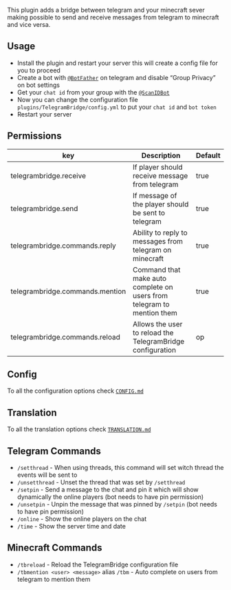 This plugin adds a bridge between telegram and your minecraft sever making possible to send and receive messages from
telegram to minecraft and vice versa.

## Usage

- Install the plugin and restart your server this will create a config file for you to proceed
- Create a bot with [`@BotFather`](https://t.me/BotFather) on telegram and disable “Group Privacy” on bot settings
- Get your `chat id` from your group with the [`@ScanIDBot`](https://t.me/ScanIDBot)
- Now you can change the configuration file `plugins/TelegramBridge/config.yml` to put your `chat id` and `bot token`
- Restart your server

## Permissions

| key                             | Description                                                            | Default |
|---------------------------------|------------------------------------------------------------------------|---------|
| telegrambridge.receive          | If player should receive message from telegram                         | true    |
| telegrambridge.send             | If message of the player  should be sent to telegram                   | true    |
| telegrambridge.commands.reply   | Ability to reply to messages from telegram on minecraft                | true    |
| telegrambridge.commands.mention | Command that make auto complete on users from telegram to mention them | true    |
| telegrambridge.commands.reload  | Allows the user to reload the TelegramBridge configuration             | op      |

## Config

To all the configuration options check [`CONFIG.md`](https://github.com/alt-art/TelegramBridge/blob/main/CONFIG.md)

## Translation

To all the translation options check [`TRANSLATION.md`](https://github.com/alt-art/TelegramBridge/blob/main/TRANSLATION.md)

## Telegram Commands

- `/setthread` - When using threads, this command will set witch thread the events will be sent to
- `/unsetthread` - Unset the thread that was set by `/setthread`
- `/setpin` - Send a message to the chat and pin it which will show dynamically the online players (bot needs to have
  pin permission)
- `/unsetpin` - Unpin the message that was pinned by `/setpin` (bot needs to have pin permission)
- `/online` - Show the online players on the chat
- `/time` - Show the server time and date

## Minecraft Commands

- `/tbreload` - Reload the TelegramBridge configuration file
- `/tbmention <user> <message>` alias `/tbm` - Auto complete on users from telegram to mention them
